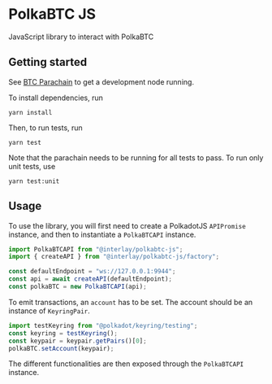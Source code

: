 # PolkaBTC JS

JavaScript library to interact with PolkaBTC

## Getting started

See [BTC Parachain](https://github.com/interlay/btc-parachain) to get a development node running.

To install dependencies, run

```
yarn install
```

Then, to run tests, run

```
yarn test
```

Note that the parachain needs to be running for all tests to pass.
To run only unit tests, use

```
yarn test:unit
```

## Usage

To use the library, you will first need to create a PolkadotJS `APIPromise` instance,
and then to instantiate a `PolkaBTCAPI` instance.

```typescript
import PolkaBTCAPI from "@interlay/polkabtc-js";
import { createAPI } from "@interlay/polkabtc-js/factory";

const defaultEndpoint = "ws://127.0.0.1:9944";
const api = await createAPI(defaultEndpoint);
const polkaBTC = new PolkaBTCAPI(api);
```

To emit transactions, an `account` has to be set.
The account should be an instance of `KeyringPair`.

```typescript
import testKeyring from "@polkadot/keyring/testing";
const keyring = testKeyring();
const keypair = keypair.getPairs()[0];
polkaBTC.setAccount(keypair);
```

The different functionalities are then exposed through the `PolkaBTCAPI` instance.
